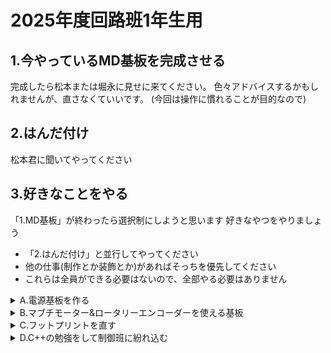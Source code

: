 # 2025年度回路班1年生用

## 1.今やっているMD基板を完成させる

完成したら松本または堀永に見せに来てください。
色々アドバイスするかもしれませんが、直さなくていいです。
(今回は操作に慣れることが目的なので)

## 2.はんだ付け

松本君に聞いてやってください

## 3.好きなことをやる

「1.MD基板」が終わったら選択制にしようと思います
好きなやつをやりましょう

* 「2.はんだ付け」と並行してやってください
* 他の仕事(制作とか装飾とか)があればそっちを優先してください
* これらは全員ができる必要はないので、全部やる必要はありません
<details>
<summary>A.電源基板を作る</summary>

「Discord > ロボコン初心者の会」の「本ロボ回路」などのチャンネルに過去の電源基板が載っています。参考にして作りましょう。
基本的には「1.MD基板」で作ったのと同じ方法でいいですが、いくつか違う点があります。
電源基板はモーターなどのアクチュエーターを動かすための駆動電源を制御する基板です。
駆動電源は18Vほどで、30Aほどの大電流が流れることもあります。(高専ロボコンのルールで電流は30Aまでと制限されている)
PCBをやるときに注意することは
* 駆動電源はGNDと同じように塗りつぶしにする
* 塗りつぶしの「ゾーン優先度」をGNDより高くする
* GNDは表裏(F.Cu, B.Cu)どちらも塗りつぶししたけど、その他の塗りつぶしは表裏どちらかでいいです
* できるだけ表裏どちらかはGND塗りつぶしにする
* footprintは[このファイル]()をダウンロードして使ってください

</details>
<details>
<summary>B.マブチモーター&ロータリーエンコーダーを使える基板</summary>


  
</details>
<details>
<summary>C.フットプリントを直す</summary>


  
</details>
<details>
<summary>D.C++の勉強をして制御班に紛れ込む</summary>



</details>

